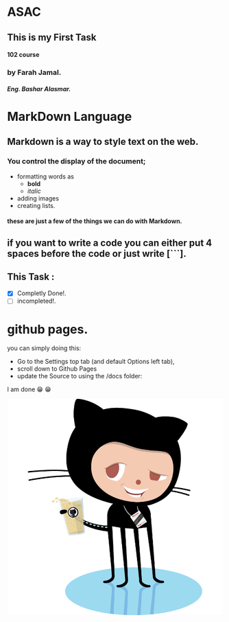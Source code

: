 # ASAC
## This is my First Task
#### 102 course
### by Farah Jamal.
##### Eng. Bashar Alasmar.

# MarkDown Language

## Markdown is a way to style text on the web.
### You control the display of the document;
* formatting words as 
    * **bold**
    *  *italic* 
* adding images
* creating lists.
#### these are just a few of the things we can do with Markdown.

## if you want to write a code you can either put 4 spaces before the code or just write [```].


## This Task :
- [x] Completly Done!.
- [ ] incompleted!.

# github pages.
 you can simply doing this: 
 
 * Go to the Settings top tab (and default Options left tab), 
 * scroll down to Github Pages 
 *  update the Source to using the /docs folder:

I am done :grin: :grin:

![](https://github.com/FarahJamal/reading-notes/blob/main/Github-PNG.png)





